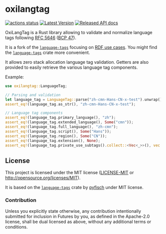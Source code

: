 oxilangtag
==========

[![actions status](https://github.com/oxigraph/oxilangtag/workflows/build/badge.svg)](https://github.com/oxigraph/oxilangtag/actions)
[![Latest Version](https://img.shields.io/crates/v/oxilangtag.svg)](https://crates.io/crates/oxilangtag)
[![Released API docs](https://docs.rs/oxilangtag/badge.svg)](https://docs.rs/oxilangtag)

OxiLangTag is a Rust library allowing to validate and normalize language tags following [RFC 5646](https://tools.ietf.org/html/rfc5646)
([BCP 47](https://tools.ietf.org/html/bcp47)).

It is a fork of the [`language-tags`](https://github.com/pyfisch/rust-language-tags/) focusing on [RDF use cases](https://www.w3.org/TR/rdf11-primer/).
You might find the [`language-tags`](https://github.com/pyfisch/rust-language-tags/) crate more convenient.

It allows zero stack allocation language tag validation.
Getters are also provided to easily retrieve the various language tag components.

Example:
```rust
use oxilangtag::LanguageTag;

// Parsing and validation
let language_tag = LanguageTag::parse("zh-cmn-Hans-CN-x-test").unwrap();
assert_eq!(language_tag.as_str(), "zh-cmn-Hans-CN-x-test");

// Language tag components
assert_eq!(language_tag.primary_language(), "zh");
assert_eq!(language_tag.extended_language(), Some("cmn"));
assert_eq!(language_tag.full_language(), "zh-cmn");
assert_eq!(language_tag.script(), Some("Hans"));
assert_eq!(language_tag.region(), Some("CN"));
assert_eq!(language_tag.extension(), None);
assert_eq!(language_tag.private_use_subtags().collect::<Vec<_>>(), vec!["test"]);
```


## License

This project is licensed under the MIT license ([LICENSE-MIT](LICENSE-MIT) or http://opensource.org/licenses/MIT).

It is based on the [`language-tags`](https://github.com/pyfisch/rust-language-tags/) crate by [pyfisch](https://github.com/pyfisch) under MIT license.


### Contribution

Unless you explicitly state otherwise, any contribution intentionally submitted for inclusion in Futures by you, as defined in the Apache-2.0 license, shall be dual licensed as above, without any additional terms or conditions.
